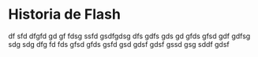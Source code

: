# Historia de Flash

df sfd  dfgfd gd gf fdsg ssfd gsdfgdsg dfs gdfs gds gd gfds
 gfsd gdf gdfsg sdg sdg dfg fd fds gfsd gfds gsfd gsd gdsf gdsf gssd gsg sddf gdsf 
